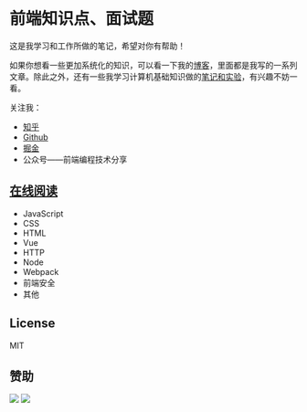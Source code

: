 # 前端知识点、面试题

这是我学习和工作所做的笔记，希望对你有帮助！

如果你想看一些更加系统化的知识，可以看一下我的[博客](https://github.com/woai3c/Front-end-articles)，里面都是我写的一系列文章。除此之外，还有一些我学习计算机基础知识做的[笔记和实验](https://github.com/woai3c/Notes-and-Labs)，有兴趣不妨一看。

关注我：
* [知乎](https://www.zhihu.com/people/tan-guang-zhi-19)
* [Github](https://github.com/woai3c)
* [掘金](https://juejin.cn/user/1433418893103645)
* 公众号——前端编程技术分享

## [在线阅读](https://woai3c.github.io/Front-end-basic-knowledge/)
* JavaScript
* CSS
* HTML
* Vue
* HTTP
* Node
* Webpack
* 前端安全
* 其他

## License
MIT
## 赞助
![](https://github.com/woai3c/nand2tetris/blob/master/img/wx.jpg)
![](https://github.com/woai3c/nand2tetris/blob/master/img/zfb.jpg)
